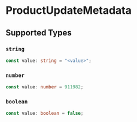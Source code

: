 # ProductUpdateMetadata


## Supported Types

### `string`

```typescript
const value: string = "<value>";
```

### `number`

```typescript
const value: number = 911982;
```

### `boolean`

```typescript
const value: boolean = false;
```

